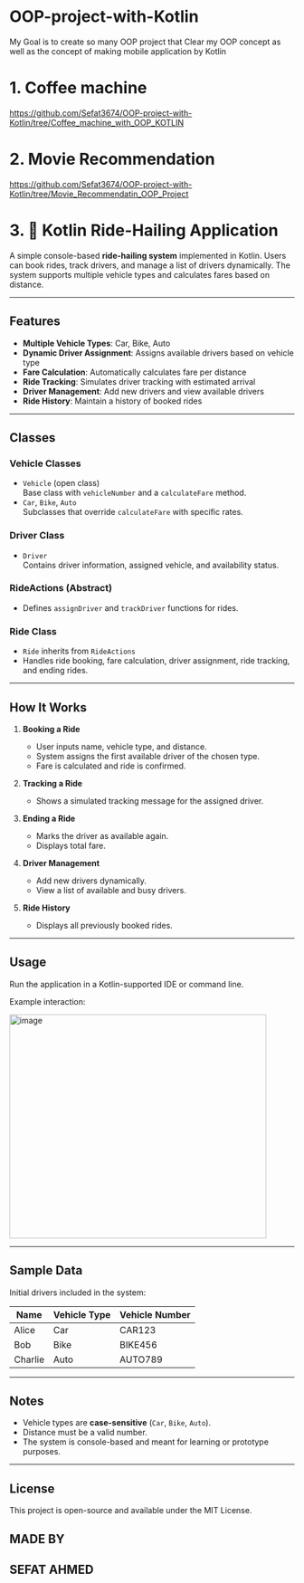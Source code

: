 # OOP-project-with-Kotlin
My Goal is to create so many OOP project  that Clear my OOP concept as well as the concept of making mobile application by Kotlin

# 1. Coffee machine 
https://github.com/Sefat3674/OOP-project-with-Kotlin/tree/Coffee_machine_with_OOP_KOTLIN

# 2. Movie Recommendation
https://github.com/Sefat3674/OOP-project-with-Kotlin/tree/Movie_Recommendatin_OOP_Project


# 3. 🚖 Kotlin Ride-Hailing Application

A simple console-based **ride-hailing system** implemented in Kotlin. Users can book rides, track drivers, and manage a list of drivers dynamically. The system supports multiple vehicle types and calculates fares based on distance.

---

## Features

- **Multiple Vehicle Types**: Car, Bike, Auto
- **Dynamic Driver Assignment**: Assigns available drivers based on vehicle type
- **Fare Calculation**: Automatically calculates fare per distance
- **Ride Tracking**: Simulates driver tracking with estimated arrival
- **Driver Management**: Add new drivers and view available drivers
- **Ride History**: Maintain a history of booked rides

---

## Classes

### Vehicle Classes
- `Vehicle` (open class)  
  Base class with `vehicleNumber` and a `calculateFare` method.
- `Car`, `Bike`, `Auto`  
  Subclasses that override `calculateFare` with specific rates.

### Driver Class
- `Driver`  
  Contains driver information, assigned vehicle, and availability status.

### RideActions (Abstract)
- Defines `assignDriver` and `trackDriver` functions for rides.

### Ride Class
- `Ride` inherits from `RideActions`
- Handles ride booking, fare calculation, driver assignment, ride tracking, and ending rides.

---

## How It Works

1. **Booking a Ride**
   - User inputs name, vehicle type, and distance.
   - System assigns the first available driver of the chosen type.
   - Fare is calculated and ride is confirmed.

2. **Tracking a Ride**
   - Shows a simulated tracking message for the assigned driver.

3. **Ending a Ride**
   - Marks the driver as available again.
   - Displays total fare.

4. **Driver Management**
   - Add new drivers dynamically.
   - View a list of available and busy drivers.

5. **Ride History**
   - Displays all previously booked rides.

---

## Usage

Run the application in a Kotlin-supported IDE or command line.  

Example interaction:

<img width="454" height="396" alt="image" src="https://github.com/user-attachments/assets/16e41117-d2b8-4037-97a3-be9f69528bb3" />


---

## Sample Data

Initial drivers included in the system:

| Name    | Vehicle Type | Vehicle Number |
|---------|--------------|----------------|
| Alice   | Car          | CAR123         |
| Bob     | Bike         | BIKE456        |
| Charlie | Auto         | AUTO789        |

---

## Notes

- Vehicle types are **case-sensitive** (`Car`, `Bike`, `Auto`).
- Distance must be a valid number.
- The system is console-based and meant for learning or prototype purposes.

---

## License

This project is open-source and available under the MIT License.
## MADE BY
## SEFAT AHMED
